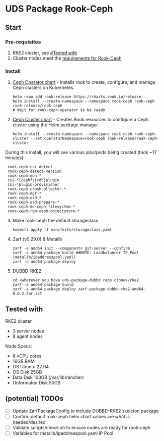 # UDS Package Rook-Ceph

## Start

### Pre-requisites 
1. RKE2 cluster, see [#Tested with](#tested-with)
2. Cluster nodes meet the [requirements for Rook-Ceph](https://rook.github.io/docs/rook/v1.12/Getting-Started/Prerequisites/prerequisites/)

### Install

1. [Ceph Operator chart](https://rook.github.io/docs/rook/v1.12/Helm-Charts/operator-chart/) - Installs rook to create, configure, and manage Ceph clusters on Kubernetes.
   ```
   helm repo add rook-release https://charts.rook.io/release
   helm install --create-namespace --namespace rook-ceph rook-ceph rook-release/rook-ceph
   # Wait for rook-ceph-operator to be ready
   ```

1. [Ceph Cluster chart](https://rook.github.io/docs/rook/v1.12/Helm-Charts/ceph-cluster-chart/) - Creates Rook resources to configure a Ceph cluster using the Helm package manager. 
   ```
   helm install --create-namespace --namespace rook-ceph rook-ceph-cluster --set operatorNamespace=rook-ceph rook-release/rook-ceph-cluster
   ```
During this install, you will see various jobs/pods being created (took ~17 minutes):
   ```
    rook-ceph-csi-detect
    rook-ceph-detect-version
    rook-ceph-mon-*
    csi-*[cephfs|rdb]plugin
    csi-*plugin-provisioner
    rook-ceph-crashcollector-*
    rook-ceph-mgr-*
    rook-ceph-osd-*
    rook-ceph-osd-prepare-*
    rook-ceph-md-ceph-filesystem-*
    rook-ceph-rgw-ceph-objectstore-*
   ```

3. Make rook-ceph the default storageclass 
   ```
   kubectl apply -f manifests/storageclass.yaml
   ```

4. Zarf (v0.29.0) & Metallb
   ```
   zarf -a amd64 init --components git-server --confirm
   zarf -a amd64 package build ##NOTE: Loadbalancer IP Pool (metallb/ipaddresspool.yaml)
   zarf -a amd64 package deploy
   ```

5. DUBBD-RKE2
   ```
   cd <wherever you have uds-package-dubbd repo clone>/rke2
   zarf -a amd64 package build 
   zarf -a amd64 package deploy zarf-package-dubbd-rke2-amd64-0.6.2.tar.zst
   ```

## Tested with

RKE2 cluster 
- 3 server nodes
- 8 agent nodes
  
Node Specs:
- 6 vCPU cores
- 16GB RAM
- OS Ubuntu 22.04
- OS Disk 25GB
- Data Disk 100GB (/var/lib/rancher)
- Unformated Disk 50GB

## (potential) TODOs 

- [ ] Update ZarfPackageConfig to include DUBBD-RKE2 skeleton package
- [ ] Confirm default rook-ceph helm chart values are what is needed/desired
- [ ] Validate scripts/check.sh to ensure nodes are ready for rook-ceph
- [ ] Variables for metallb/ipaddresspool.yaml IP Pool